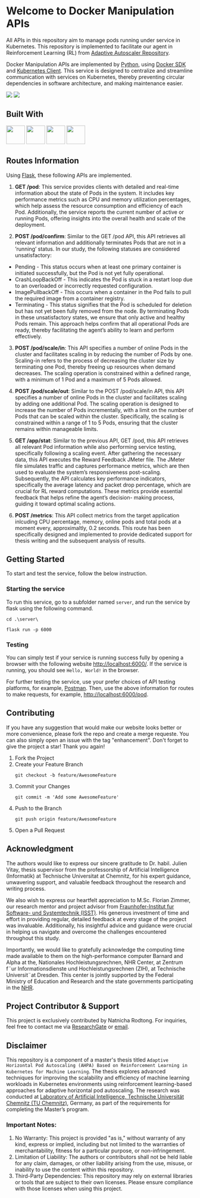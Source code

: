 # Welcome to Docker Manipulation APIs

All APIs in this repository aim to manage pods running under service in Kubernetes. This repository is implemented to facilitate our agent in Reinforcement Learning (RL) from [Adaptive Autoscaler Repository](https://github.com/natnicha/master-thesis-auto-scaler).

Docker Manipulation APIs are implemented by [Python](https://www.python.org/), using [Docker SDK](https://docs.docker.com/reference/api/engine/sdk/)
and [Kubernetes Client](https://kubernetes.io/docs/reference/using-api/client-libraries/). This service is designed to centralize and streamline
communication with services on Kubernetes, thereby preventing circular dependencies in software architecture, and making maintenance easier.

<img src="https://img.shields.io/badge/Test-Pass-green"> 
<img src="https://img.shields.io/badge/Secuiry-Pass-blue">

## Built With

[<img src="https://www.python.org/static/img/python-logo.png" height="50">](https://www.python.org/) [<img src="https://cdn.freebiesupply.com/logos/large/2x/docker-logo-png-transparent.png" height="50">](https://docs.docker.com/reference/api/engine/sdk/) [<img src="https://juststickers.in/wp-content/uploads/2018/11/kubernetes-wordmark.png" height="50">](https://kubernetes.io/docs/reference/using-api/client-libraries/) [<img src="https://flask.palletsprojects.com/en/stable/_images/flask-horizontal.png" height="50">](https://flask.palletsprojects.com/en/stable/)

## Routes Information
Using [Flask](https://flask.palletsprojects.com/en/stable/), these following APIs are implemented.

1. **GET /pod**: This service provides clients with detailed and real-time information about the state of Pods in the system. It includes key performance metrics such as CPU and memory utilization percentages, which help assess the resource consumption and efficiency of each Pod. Additionally, the service reports the current number of active or running Pods, offering insights into the overall health and scale of the deployment.

2.  **POST /pod/confirm**: Similar to the GET /pod API, this API retrieves all relevant information and additionally terminates Pods that are not in a ’running’ status. In our study, the following statuses are considered unsatisfactory: 
- Pending - This status occurs when at least one primary container is initiated successfully, but the Pod is not yet fully operational.
- CrashLoopBackOff - This indicates the Pod is stuck in a restart loop due to an overloaded or incorrectly requested configuration. 
- ImagePullbackOff - This occurs when a container in the Pod fails to pull the required image from a container registry.
- Terminating - This status signifies that the Pod is scheduled for deletion but has not yet been fully removed from the node. By terminating Pods in these unsatisfactory states, we ensure that only active and healthy Pods remain. This approach helps confirm that all operational Pods are ready, thereby facilitating the agent’s ability to learn and perform effectively.

3. **POST /pod/scale/in**: This API specifies a number of online Pods in the cluster and facilitates scaling in by reducing the number of Pods by one. Scaling-in refers to the process of decreasing the cluster size by terminating
one Pod, thereby freeing up resources when demand decreases. The scaling operation is constrained within a defined range, with a minimum of 1 Pod and a maximum of 5 Pods allowed.

1. **POST /pod/scale/out**: Similar to the POST /pod/scale/in API, this API specifies a number of online Pods in the cluster and facilitates scaling by adding one additional Pod. The scaling operation is designed to increase the number of Pods incrementally, with a limit on the number of Pods that can be scaled within the cluster. Specifically, the scaling is constrained within a range of 1 to 5 Pods, ensuring that the cluster remains within manageable limits.

2. **GET /app/stat**: Similar to the previous API, GET /pod, this API retrieves all relevant Pod information while also performing service testing, specifically following a scaling event. After gathering the necessary data, this API executes the Reward Feedback JMeter file. The JMeter file simulates traffic and captures performance metrics, which are then used to evaluate the system’s responsiveness post-scaling. Subsequently, the API calculates key performance indicators, specifically the average latency and packet drop percentage, which are crucial for RL reward computations. These metrics provide essential feedback that helps refine the agent’s decision-
making process, guiding it toward optimal scaling actions.


5. **POST /metrics**: This API collect metrics from the target application inlcuding CPU percentage, memory, online pods and total pods at a moment every, approximaltly, 0.2 seconds. 
This route has been specifically designed and implemented to provide dedicated support for thesis writing and the subsequent analysis of results.


## Getting Started
To start and test the service, follow the below instruction.

### Starting the service
To run this service, go to a subfolder named `server`, and run the service by flask using the following command.
```
cd .\server\
```

```
flask run -p 6000
```


### Testing
You can simply test if your service is running success fully by opening a browser with the following website [http://localhost:6000/](http://localhost:6000/). If the service is running, you should see `Hello, World!` in the browser.


For further testing the service, use your prefer choices of API testing platforms, for example, [Postman](https://www.postman.com/). Then, use the above information for routes to make requests, for example, [http://localhost:6000/pod](http://localhost:6000/pod).

## Contributing
If you have any suggestion that would make our website looks better or more convenience, please fork the repo and create a merge requeste. You can also simply open an issue with the tag "enhancement". Don't forget to give the project a star! Thank you again!

1. Fork the Project
2. Create your Feature Branch
    ```
    git checkout -b feature/AwesomeFeature
    ```
3. Commit your Changes
    ```
    git commit -m 'Add some AwesomeFeature'
    ```
4. Push to the Branch
    ```
    git push origin feature/AwesomeFeature
    ```
5. Open a Pull Request

## Acknowledgment
The authors would like to express our sincere gratitude to Dr. habil. Julien Vitay, thesis supervisor from the professorship of Artificial Intelligence (Informatik) at Technische Universitat at Chemnitz, for his expert guidance, unwavering support, and valuable feedback throughout the research and writing process.

We also wish to express our heartfelt appreciation to M.Sc. Florian Zimmer, our research mentor and project advisor from [Fraunhofer-Institut fur Software- und Systemtechnik (ISST)](https://www.isst.fraunhofer.de/). His generous investment of time and effort in providing regular, detailed feedback at every stage of the project was invaluable. Additionally, his insightful advice and guidance were crucial in helping us navigate and overcome the challenges encountered throughout this study. 

Importantly, we would like to gratefully acknowledge the computing time made available to them on the high-performance computer Barnard and Alpha at the, Nationales Hochleistungsrechnen, NHR Center, at Zentrum f¨ur Informationsdienste und Hochleistungsrechnen (ZIH), at Technische Universit¨at Dresden. This center is jointly supported by the Federal Ministry of Education and Research and the state governments participating in the [NHR](www.nhr-verein.de/unsere-partner).

## Project Contributor & Support
This project is exclusively contributed by Natnicha Rodtong. For inquiries, feel free to contact me via [ResearchGate](https://www.researchgate.net/profile/Natnicha-Rodtong) or [email](nat.rodtong@gmail.com).

## Disclaimer
This repository is a component of a master's thesis titled `Adaptive Horizontal Pod Autoscaling (AHPA) Based on Reinforcement Learning in Kubernetes for Machine Learning`. The thesis explores advanced techniques for improving the scalability and efficiency of machine learning workloads in Kubernetes environments using reinforcement learning-based approaches for adaptive horizontal pod autoscaling. The research was conducted at [Laboratory of Artificial Intelligence, Technische Universität Chemnitz (TU Chemnitz)](https://www.tu-chemnitz.de/informatik/KI/index.php.en), Germany, as part of the requirements for completing the Master’s program. 

### Important Notes:
1. No Warranty: This project is provided "as is," without warranty of any kind, express or implied, including but not limited to the warranties of merchantability, fitness for a particular purpose, or non-infringement.
2. Limitation of Liability: The authors or contributors shall not be held liable for any claim, damages, or other liability arising from the use, misuse, or inability to use the content within this repository.
3. Third-Party Dependencies: This repository may rely on external libraries or tools that are subject to their own licenses. Please ensure compliance with those licenses when using this project.